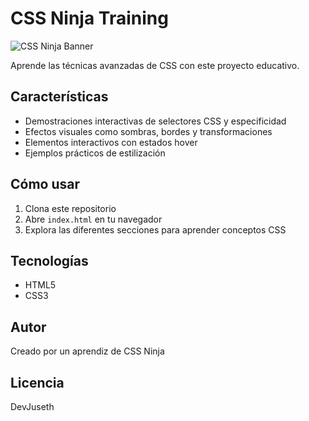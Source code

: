 # CSS Ninja Training

![CSS Ninja Banner]([https://via.placeholder.com/800x200?text=CSS+Ninja+Training](https://www.bram.us/wordpress/wp-content/uploads/2019/01/html-css-banner-560x280.png))

Aprende las técnicas avanzadas de CSS con este proyecto educativo.

## Características

- Demostraciones interactivas de selectores CSS y especificidad
- Efectos visuales como sombras, bordes y transformaciones
- Elementos interactivos con estados hover
- Ejemplos prácticos de estilización

## Cómo usar

1. Clona este repositorio
2. Abre `index.html` en tu navegador
3. Explora las diferentes secciones para aprender conceptos CSS

## Tecnologías

- HTML5
- CSS3

## Autor

Creado por un aprendiz de CSS Ninja

## Licencia

DevJuseth
